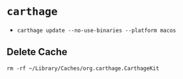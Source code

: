 # `carthage`

- `carthage update --no-use-binaries --platform macos`

## Delete Cache

	rm -rf ~/Library/Caches/org.carthage.CarthageKit

